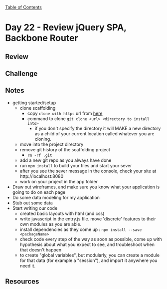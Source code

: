 [Table of Contents](/README.md)

# Day 22 - Review jQuery SPA, Backbone Router

## Review

## Challenge

## Notes
- getting started/setup
  - clone scaffolding
    - copy `clone with https` url from [here](https://github.com/TIY-Austin-Front-End-Engineering/spa-scaffold)
    - command to clone `git clone <url> <directory to install into>`
      - if you don't specify the directory it will MAKE a new directory as a child of your current location called whatever you are cloning.
  - move into the project directory
  - remove git history of the scaffolding project
    - `rm -rf .git`
  - add a new git repo as you always have done
  - run `npm install` to build your files and start your sever
  - after you see the sever message in the console, check your site at http://localhost:8080
  - work on your project in the app folder
- Draw out wireframes, and make sure you know what your application is going to do on each page
- Do some data modeling for my application
- Stub out some data
- Start writing our code
  - created basic layouts with html (and css)
  - write javascript in the entry.js file. move 'discrete' features to their own modules as you are able.
  - install dependencies as they come up : `npm install --save <packageName>`
  - check code every step of the way as soon as possible, come up with hypothesis about what you expect to see, and troubleshoot when that doesn't happen
  - to create "global variables", but modularly, you can create a module for that data (for example a "session"), and import it anywhere you need it.

## Resources
